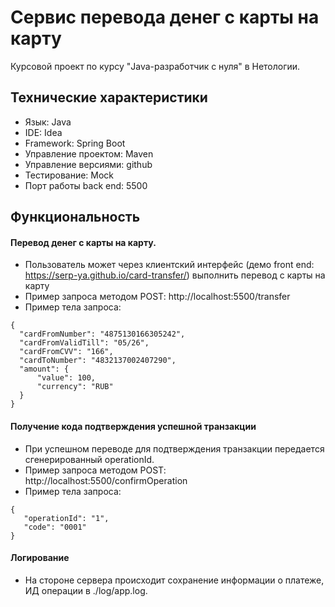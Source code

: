 # Сервис перевода денег с карты на карту
Курсовой проект по курсу "Java-разработчик с нуля" в Нетологии. 

## Технические характеристики

   - Язык: Java
   - IDE: Idea
   - Framework: Spring Boot
   - Управление проектом: Maven
   - Управление версиями: github
   - Тестирование: Mock
   - Порт работы back end: 5500
   
## Функциональность

#### Перевод денег с карты на карту.

  - Пользователь может через клиентский интерфейс (демо front end: https://serp-ya.github.io/card-transfer/) выполнить перевод с карты на карту
  - Пример запроса методом POST: http://localhost:5500/transfer
  - Пример тела запроса: 
  ```
{
    "cardFromNumber": "4875130166305242",
    "cardFromValidTill": "05/26",
    "cardFromCVV": "166",
    "cardToNumber": "4832137002407290",
    "amount": {
        "value": 100,
        "currency": "RUB"
    }
}
```
#### Получение кода подтверждения успешной транзакции

  - При успешном переводе для подтверждения транзакции передается сгенерированный operationId.
  - Пример запроса методом POST: http://localhost:5500/confirmOperation
  - Пример тела запроса: 
 ```
 {
    "operationId": "1",
    "code": "0001"
}
 ```
#### Логирование

  - На стороне сервера происходит сохранение информации о платеже, ИД операции в ./log/app.log. 



